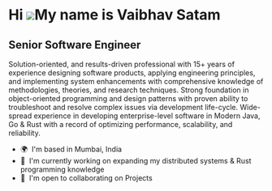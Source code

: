 Hi ![](https://user-images.githubusercontent.com/18350557/176309783-0785949b-9127-417c-8b55-ab5a4333674e.gif)My name is Vaibhav Satam
===================================================================================================================================

Senior Software Engineer
------------------------

Solution-oriented, and results-driven professional with 15+ years of experience designing software products, applying engineering principles, and implementing system enhancements with comprehensive knowledge of methodologies, theories, and research techniques. Strong foundation in object-oriented programming and design patterns with proven ability to troubleshoot and resolve complex issues via development life-cycle. Wide-spread experience in developing enterprise-level software in Modern Java, Go & Rust with a record of optimizing performance, scalability, and reliability.

* 🌍  I'm based in Mumbai, India
* 🧠  I'm currently working on expanding my distributed systems & Rust programming knowledge
* 🤝  I'm open to collaborating on Projects
